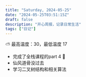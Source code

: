 ```yaml
---
title: "Saturday, 2024-05-25"
date: "2024-05-25T03:51:15Z"
draft: false
description: "开心周报，记录日常生活"
tags: ["日记"]
---
```


⛅️ 最高温度：30，最低温度 17

- 完成了全栈课程的part 4 🤩
- 仙风道骨没过去
- 学习二叉树结构和相关算法
